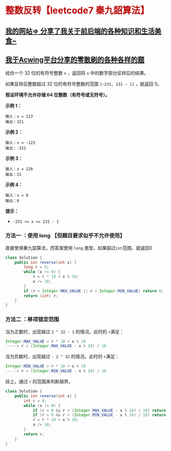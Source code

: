 # <font color='bb000'>整数反转【leetcode7 秦九韶算法】</font>

## [我的网站=> 分享了我关于前后端的各种知识和生活美食~](https://www.fanxy.cloud)

## [我于Acwing平台分享的零散刷的各种各样的题](https://www.acwing.com/blog/content/33005/) 



给你一个 32 位的有符号整数 `x` ，返回将 `x` 中的数字部分反转后的结果。

如果反转后整数超过 32 位的有符号整数的范围 `[−231, 231 − 1]` ，就返回 0。

**假设环境不允许存储 64 位整数（有符号或无符号）。**

 

**示例 1：**

```
输入：x = 123
输出：321
```

**示例 2：**

```
输入：x = -123
输出：-321
```

**示例 3：**

```
输入：x = 120
输出：21
```

**示例 4：**

```
输入：x = 0
输出：0
```

 

**提示：**

- `-231 <= x <= 231 - 1`



### 方法一 ：使用 long 【但题目要求似乎不允许使用】

直接使用秦九韶算法，而答案使用 `long` 类型，如果超过`int`范围，就返回0

```java
class Solution {
    public int reverse(int x) {
        long r = 0;
        while (x != 0) {
            r = r * 10 + x % 10;
            x /= 10;
        }
        if (r > Integer.MAX_VALUE || r < Integer.MIN_VALUE) return 0;
        return (int) r;
    }
}
```

### 方法二 ：移项锁定范围

当为正数时，出现越过  `2 ^ 32 - 1` 的情况。此时的 `r`满足：

```java
Integer.MAX_VALUE < r * 10 + x % 10
-----> r > (Integer.MAX_VALUE - x % 10) / 10
```

当为负数时，出现越过  `- 2 ^ 32` 的情况。此时的 `r`满足：

```java
Integer.MIN_VALUE > r * 10 + x % 10
-----> r < (Integer.MIN_VALUE - x % 10) / 10
```

综上，通过 `r` 的范围来判断越界。

```java
class Solution {
    public int reverse(int x) {
        int r = 0;
        while (x != 0) {
            if (r > 0 && r > (Integer.MAX_VALUE - x % 10) / 10) return 0;
            if (r < 0 && r < (Integer.MIN_VALUE - x % 10) / 10) return 0;
            r = r * 10 + x % 10;
            x /= 10;
        }
        return r;
    }
}
```





